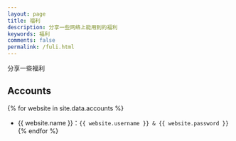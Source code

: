 ```yaml
---
layout: page
title: 福利
description: 分享一些网络上能用到的福利
keywords: 福利
comments: false
permalink: /fuli.html
---
```


分享一些福利

## Accounts

{% for website in site.data.accounts %}
* {{ website.name }}：`{{ website.username }} & {{ website.password }}`
{% endfor %}